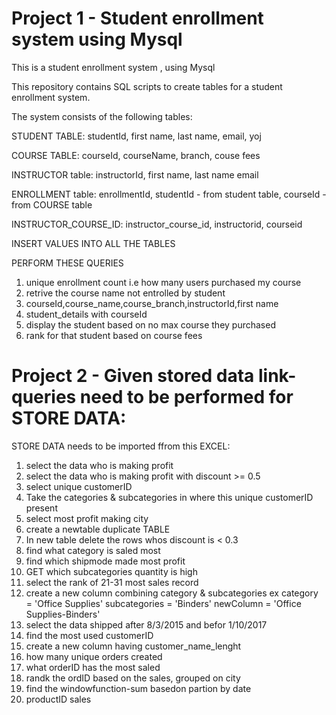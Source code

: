 # Project 1 - Student enrollment system using Mysql
This is a student enrollment system , using Mysql 

This repository contains SQL scripts to create tables for a student enrollment system. 

The system consists of the following tables:

STUDENT TABLE:
studentId,
first name,
last name,
email,
yoj

COURSE TABLE:
courseId,
courseName,
branch,
couse fees

INSTRUCTOR table:
instructorId,
first name,
last name
email

ENROLLMENT table:
enrollmentId,
studentId - from student table,
courseId - from COURSE table

INSTRUCTOR_COURSE_ID:
instructor_course_id,
instructorid,
courseid

INSERT VALUES INTO ALL THE TABLES

PERFORM THESE QUERIES

1. unique enrollment count i.e how many users purchased my course 
2. retrive the course name not entrolled by student
3. courseId,course_name,course_branch,instructorId,first name
4. student_details with courseId
5. display the student based on no max course they purchased
6. rank for that student based on course fees

# Project 2 - Given stored data link- queries need to be performed for STORE DATA:

STORE DATA needs to be imported ffrom this EXCEL:

1. select the data who is making profit
2. select the data who is making profit with discount >= 0.5
3. select unique customerID
4. Take the categories & subcategories in where this unique customerID present
5. select most profit making city
6. create a newtable duplicate TABLE
7. In new table delete the rows whos discount is < 0.3
8. find what category is saled most
9. find which shipmode made most profit  
10. GET which subcategories quantity is high
11. select the rank of 21-31 most sales record
12. create a new column combining category & subcategories ex category = 'Office Supplies' subcategories = 'Binders' newColumn = 'Office Supplies-Binders'
13. select the data shipped after 8/3/2015 and befor 1/10/2017
14. find the most used customerID
15. create a new column having customer_name_lenght
16. how many unique orders created
17. what orderID has the most saled
18. randk the ordID based on the sales, grouped on city
19.  find the windowfunction-sum basedon partion by date
20. productID sales

